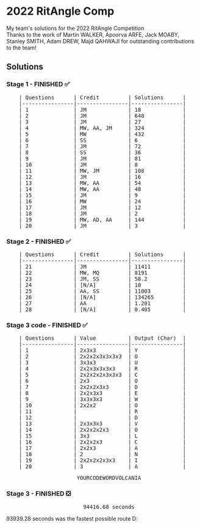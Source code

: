 # 2022 RitAngle Comp
My team's solutions for the 2022 RitAngle Competition  <br />
Thanks to the work of Martin WALKER, Apoorva ARFE, Jack MOABY, Stanley SMITH, Adam DREW, Majd QAHWAJI for outstanding contributions to the team! <br />



## Solutions
### Stage 1 - FINISHED :white_check_mark:

<pre align="center">
| Questions      | Credit         | Solutions      |
|----------------|----------------|----------------|
| 1              | JM             | 18             |
| 2              | JM             | 648            |
| 3              | JM             | 27             |
| 4              | MW, AA, JM     | 324            |
| 5              | MW             | 432            |
| 6              | SS             | 6              |
| 7              | JM             | 72             |
| 8              | SS             | 36             |
| 9              | JM             | 81             |
| 10             | JM             | 8              |
| 11             | MW, JM         | 108            |
| 12             | JM             | 16             |
| 13             | MW, AA         | 54             |
| 14             | MW, AA         | 48             |
| 15             | JM             | 9              |
| 16             | MW             | 24             |
| 17             | JM             | 12             |
| 18             | JM             | 2              |
| 19             | MW, AD, AA     | 144            |
| 20             | JM             | 3              |
</pre>

### Stage 2 - FINISHED :white_check_mark:
<pre align="center">
| Questions      | Credit         | Solutions      |
|----------------|----------------|----------------|
| 21             | JM             | 11411          |
| 22             | MW, MQ         | 8191           |
| 23             | JM, SS         | 58.2           |
| 24             | [N/A]          | 10             |
| 25             | AA, SS         | 11003          |
| 26             | [N/A]          | 134265         |
| 27             | AA             | 1.201          |
| 28             | [N/A]          | 0.405          |
</pre>

### Stage 3 code - FINISHED :white_check_mark:
<pre align="center">
| Questions      | Value          | Output (Char)  |
|----------------|----------------|----------------|
| 1              | 2x3x3          | Y              |
| 2              | 2x2x2x3x3x3x3  | O              |
| 3              | 3x3x3          | U              |
| 4              | 2x2x3x3x3x3    | R              |
| 5              | 2x2x2x2x3x3x3  | C              |
| 6              | 2x3            | O              |
| 7              | 2x2x2x3x3      | D              |
| 8              | 2x2x3x3        | E              |
| 9              | 3x3x3x3        | W              |
| 10             | 2x2x2          | O              |
| 11             |                | R              |
| 12             |                | D              |
| 13             | 2x3x3x3        | V              |
| 14             | 2x2x2x2x3      | O              |
| 15             | 3x3            | L              |
| 16             | 2x2x2x3        | C              |
| 17             | 2x2x3          | A              |
| 18             | 2              | N              |
| 19             | 2x2x2x2x3x3    | I              |
| 20             | 3              | A              |
</pre>

<pre align="center">
    YOURCODEWORDVOLCANIA
</pre>


### Stage 3 - FINISHED :negative_squared_cross_mark: <br />
<pre align="center">
    94416.68 seconds
</pre>


93939.28 seconds was the fastest possible route D:

